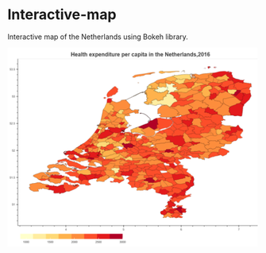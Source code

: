 # Interactive-map

Interactive map of the Netherlands using Bokeh library. 

![Map](bokeh_plot.png)
